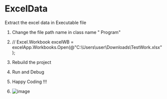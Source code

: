 # ExcelData
Extract the excel data in Executable file

1. Change the file path name in class name " Program"    
2. //   Excel.Workbook excelWB = excelApp.Workbooks.Open(@"C:\Users\user\Downloads\TestWork.xlsx");

3. Rebuild the project
4. Run and Debug
5. Happy Coding !!!

6. ![image](https://github.com/sanamsitoula/ExcelData/assets/20622706/b812d387-074f-4525-9639-9e01cd72936f)

